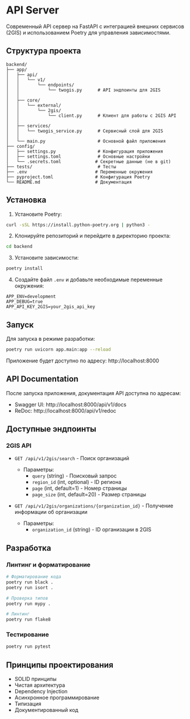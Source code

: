 # API Server

Современный API сервер на FastAPI с интеграцией внешних сервисов (2GIS) и использованием Poetry для управления зависимостями.

## Структура проекта

```
backend/
├── app/
│   ├── api/
│   │   └── v1/
│   │       └── endpoints/
│   │           └── twogis.py      # API эндпоинты для 2GIS
│   │
│   ├── core/
│   │   └── external/
│   │       └── 2gis/
│   │           └── client.py      # Клиент для работы с 2GIS API
│   │
│   ├── services/
│   │   └── twogis_service.py      # Сервисный слой для 2GIS
│   │
│   └── main.py                    # Основной файл приложения
├── config/
│   ├── settings.py                # Конфигурация приложения
│   ├── settings.toml              # Основные настройки
│   └── .secrets.toml             # Секретные данные (не в git)
├── tests/                         # Тесты
├── .env                          # Переменные окружения
├── pyproject.toml                # Конфигурация Poetry
└── README.md                     # Документация
```

## Установка

1. Установите Poetry:
```bash
curl -sSL https://install.python-poetry.org | python3 -
```

2. Клонируйте репозиторий и перейдите в директорию проекта:
```bash
cd backend
```

3. Установите зависимости:
```bash
poetry install
```

4. Создайте файл `.env` и добавьте необходимые переменные окружения:
```env
APP_ENV=development
APP_DEBUG=true
APP_API_KEY_2GIS=your_2gis_api_key
```

## Запуск

Для запуска в режиме разработки:
```bash
poetry run uvicorn app.main:app --reload
```

Приложение будет доступно по адресу: http://localhost:8000

## API Documentation

После запуска приложения, документация API доступна по адресам:
- Swagger UI: http://localhost:8000/api/v1/docs
- ReDoc: http://localhost:8000/api/v1/redoc

## Доступные эндпоинты

### 2GIS API

- `GET /api/v1/2gis/search` - Поиск организаций
  - Параметры:
    - `query` (string) - Поисковый запрос
    - `region_id` (int, optional) - ID региона
    - `page` (int, default=1) - Номер страницы
    - `page_size` (int, default=20) - Размер страницы

- `GET /api/v1/2gis/organizations/{organization_id}` - Получение информации об организации
  - Параметры:
    - `organization_id` (string) - ID организации в 2GIS

## Разработка

### Линтинг и форматирование

```bash
# Форматирование кода
poetry run black .
poetry run isort .

# Проверка типов
poetry run mypy .

# Линтинг
poetry run flake8
```

### Тестирование

```bash
poetry run pytest
```

## Принципы проектирования

- SOLID принципы
- Чистая архитектура
- Dependency Injection
- Асинхронное программирование
- Типизация
- Документированный код 